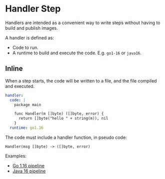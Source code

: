 # Handler Step

Handlers are intended as a convenient way to write steps without having to build and publish images.

A handler is defined as:

* Code to run.
* A runtime to build and execute the code. E.g. `go1-16` or `java16`.

## Inline

When a step starts, the code will be written to a file, and the file compiled and executed.

```yaml
handler:
  code: |
    package main

    func Handler(m []byte) ([]byte, error) {
      return []byte("hello " + string(m)), nil
    }
  runtime: go1.16
```

The code must include a handler function, in pseudo code:

```
Handler(msg []byte) -> ([]byte, error) 
```

Examples:

* [Go 1.16 pipeline](https://raw.githubusercontent.com/argoproj-labs/argo-dataflow/main/examples/104-go1-16-pipeline.yaml)
* [Java 16 pipeline](https://raw.githubusercontent.com/argoproj-labs/argo-dataflow/main/examples/104-java16-pipeline.yaml)

